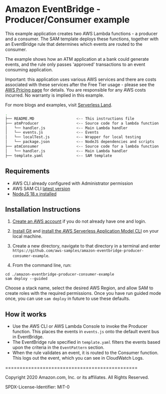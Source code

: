 # Amazon EventBridge - Producer/Consumer example

This example application creates two AWS Lambda functions - a producer and a consumer. The SAM template deploys these functions, together with an EventBridge rule that determines which events are routed to the consumer.

The example shows how an ATM application at a bank could generate events, and the rule only passes 'approved' transactions to an event consuming application.

Important: this application uses various AWS services and there are costs associated with these services after the Free Tier usage - please see the [AWS Pricing page](https://aws.amazon.com/pricing/) for details. You are responsible for any AWS costs incurred. No warranty is implied in this example.

For more blogs and examples, visit [Serverless Land](https://serverlessland.com/).

```bash
.
├── README.MD                   <-- This instructions file
├── atmProducer                 <-- Source code for a lambda function
│   └── handler.js              <-- Main Lambda handler
│   └── events.js               <-- Events
│   └── localTest.js            <-- Wrapper for local testing
│   └── package.json            <-- NodeJS dependencies and scripts
├── atmConsumer                 <-- Source code for a lambda function
│   └── handler.js              <-- Main Lambda handler
├── template.yaml               <-- SAM template
```

## Requirements

* AWS CLI already configured with Administrator permission
* AWS SAM CLI [latest version](https://docs.aws.amazon.com/serverless-application-model/latest/developerguide/install-sam-cli.html)
* [NodeJS 18.x installed](https://nodejs.org/en/download/)

## Installation Instructions

1. [Create an AWS account](https://portal.aws.amazon.com/gp/aws/developer/registration/index.html) if you do not already have one and login.

1. [Install Git](https://git-scm.com/book/en/v2/Getting-Started-Installing-Git) and [install the AWS Serverless Application Model CLI](https://docs.aws.amazon.com/serverless-application-model/latest/developerguide/serverless-sam-cli-install.html) on your local machine.

1. Create a new directory, navigate to that directory in a terminal and enter ```https://github.com/aws-samples/amazon-eventbridge-producer-consumer-example```.

1. From the command line, run:
```
cd ./amazon-eventbridge-producer-consumer-example
sam deploy --guided
```
Choose a stack name, select the desired AWS Region, and allow SAM to create roles with the required permissions. Once you have run guided mode once, you can use `sam deploy` in future to use these defaults.

## How it works

* Use the AWS CLI or AWS Lambda Console to invoke the Producer function. This places the events in `events.js` onto the default event bus in EventBridge.
* The EventBridge rule specified in `template.yaml` filters the events based upon the criteria in the `EventPattern` section.
* When the rule validates an event, it is routed to the Consumer function. This logs out the event, which you can see in CloudWatch Logs.

==============================================

Copyright 2020 Amazon.com, Inc. or its affiliates. All Rights Reserved.

SPDX-License-Identifier: MIT-0
